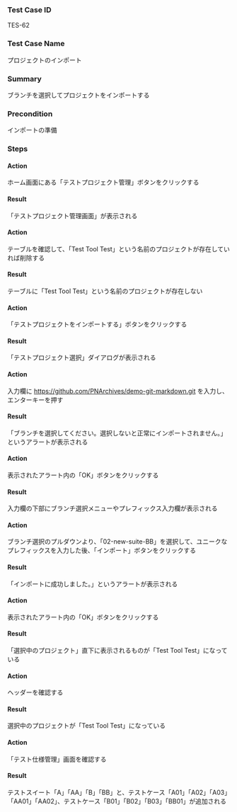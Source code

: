 ### Test Case ID
TES-62

### Test Case Name
プロジェクトのインポート

### Summary
ブランチを選択してプロジェクトをインポートする

### Precondition
インポートの準備

### Steps

#### Action
ホーム画面にある「テストプロジェクト管理」ボタンをクリックする
#### Result
「テストプロジェクト管理画面」が表示される

#### Action
テーブルを確認して、「Test Tool Test」という名前のプロジェクトが存在していれば削除する
#### Result
テーブルに「Test Tool Test」という名前のプロジェクトが存在しない

#### Action
「テストプロジェクトをインポートする」ボタンをクリックする
#### Result
「テストプロジェクト選択」ダイアログが表示される

#### Action
入力欄に https://github.com/PNArchives/demo-git-markdown.git を入力し、エンターキーを押す
#### Result
「ブランチを選択してください。選択しないと正常にインポートされません。」というアラートが表示される

#### Action
表示されたアラート内の「OK」ボタンをクリックする
#### Result
入力欄の下部にブランチ選択メニューやプレフィックス入力欄が表示される

#### Action
ブランチ選択のプルダウンより、「02-new-suite-BB」を選択して、ユニークなプレフィックスを入力した後、「インポート」ボタンをクリックする
#### Result
「インポートに成功しました。」というアラートが表示される

#### Action
表示されたアラート内の「OK」ボタンをクリックする
#### Result
「選択中のプロジェクト」直下に表示されるものが「Test Tool Test」になっている

#### Action
ヘッダーを確認する
#### Result
選択中のプロジェクトが「Test Tool Test」になっている

#### Action
「テスト仕様管理」画面を確認する
#### Result
テストスイート「A」「AA」「B」「BB」と、テストケース「A01」「A02」「A03」「AA01」「AA02」、テストケース「B01」「B02」「B03」「BB01」が追加される
